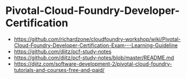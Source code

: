 # Pivotal-Cloud-Foundry-Developer-Certification
- https://github.com/richardzone/cloudfoundry-workshop/wiki/Pivotal-Cloud-Foundry-Developer-Certification-Exam---Learning-Guideline
- https://github.com/djitz/pcf-study-notes
- https://github.com/djitz/pcf-study-notes/blob/master/README.md
- https://djitz.com/software-development-2/pivotal-cloud-foundry-tutorials-and-courses-free-and-paid/
